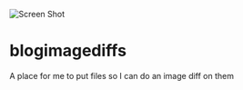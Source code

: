 ![Screen Shot](http://cattopus23.com/img/panel-blogimagediffs.jpg)

blogimagediffs
==============

A place for me to put files so I can do an image diff on them